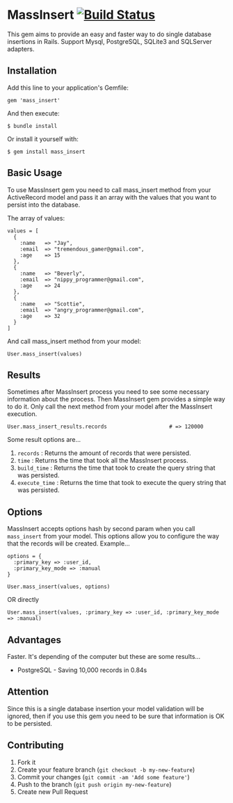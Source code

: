 # MassInsert [![Build Status](https://travis-ci.org/alejandrogutierrez/mass_insert.png?branch=master)](https://travis-ci.org/alejandrogutierrez/mass_insert)

This gem aims to provide an easy and faster way to do single database insertions in Rails.
Support Mysql, PostgreSQL, SQLite3 and SQLServer adapters.

## Installation

Add this line to your application's Gemfile:

    gem 'mass_insert'

And then execute:

    $ bundle install

Or install it yourself with:

    $ gem install mass_insert

## Basic Usage

To use MassInsert gem you need to call mass_insert method from your ActiveRecord model and pass it an array with the values that you want to persist into the database.

The array of values:

    values = [
      {
        :name   => "Jay",
        :email  => "tremendous_gamer@gmail.com",
        :age    => 15
      },
      {
        :name   => "Beverly",
        :email  => "nippy_programmer@gmail.com",
        :age    => 24
      },
      {
        :name   => "Scottie",
        :email  => "angry_programmer@gmail.com",
        :age    => 32
      }
    ]

And call mass_insert method from your model:

    User.mass_insert(values)


## Results

Sometimes after MassInsert process you need to see some necessary information about the process. Then MassInsert gem provides a simple way to do it. Only call the next method from your model after the MassInsert execution.

    User.mass_insert_results.records                    # => 120000

Some result options are...

1. `records` : Returns the amount of records that were persisted.
2. `time` : Returns the time that took all the MassInsert process.
3. `build_time` : Returns the time that took to create the query string that was persisted.
4. `execute_time` : Returns the time that took to execute the query string that was persisted.


## Options

MassInsert accepts options hash by second param when you call `mass_insert` from your model. This options allow you to configure the way that the records will be created. Example...

    options = {
      :primary_key => :user_id,
      :primary_key_mode => :manual
    }

    User.mass_insert(values, options)

OR directly

    User.mass_insert(values, :primary_key => :user_id, :primary_key_mode => :manual)


## Advantages

Faster. It's depending of the computer but these are some results...

* PostgreSQL - Saving 10,000 records in 0.84s

## Attention

Since this is a single database insertion your model validation will be ignored, then if you use this gem you need to be sure that information is OK to be persisted.

## Contributing

1. Fork it
2. Create your feature branch (`git checkout -b my-new-feature`)
3. Commit your changes (`git commit -am 'Add some feature'`)
4. Push to the branch (`git push origin my-new-feature`)
5. Create new Pull Request
